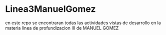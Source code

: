# Linea3ManuelGomez
en este repo se encontraran todas las actividades vistas de desarrollo en la materia linea de profundizacion III de MANUEL GOMEZ
